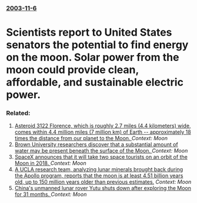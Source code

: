 ### [2003-11-6](/news/2003/11/6/index.md)

#  Scientists report to United States senators the potential to find energy on the moon. Solar power from the moon could provide clean, affordable, and sustainable electric power.




### Related:

1. [Asteroid 3122 Florence, which is roughly 2.7 miles (4.4 kilometers) wide, comes within 4.4 million miles (7 million km) of Earth -- approximately 18 times the distance from our planet to the Moon. ](/news/2017/09/1/asteroid-3122-florence-which-is-roughly-2-7-miles-4-4-kilometers-wide-comes-within-4-4-million-miles-7-million-km-of-earth-a-approxi.md) _Context: Moon_
2. [Brown University researchers discover that a substantial amount of water may be present beneath the surface of the Moon. ](/news/2017/07/24/brown-university-researchers-discover-that-a-substantial-amount-of-water-may-be-present-beneath-the-surface-of-the-moon.md) _Context: Moon_
3. [SpaceX announces that it will take two space tourists on an orbit of the Moon in 2018. ](/news/2017/02/27/spacex-announces-that-it-will-take-two-space-tourists-on-an-orbit-of-the-moon-in-2018.md) _Context: Moon_
4. [A UCLA research team, analyzing lunar minerals brought back during the Apollo program, reports that the moon is at least 4.51 billion years old, up to 150 million years older than previous estimates.](/news/2017/01/13/a-ucla-research-team-analyzing-lunar-minerals-brought-back-during-the-apollo-program-reports-that-the-moon-is-at-least-4-51-billion-years.md) _Context: Moon_
5. [China's unmanned lunar rover Yutu shuts down after exploring the Moon for 31 months. ](/news/2016/08/4/china-s-unmanned-lunar-rover-yutu-shuts-down-after-exploring-the-moon-for-31-months.md) _Context: Moon_
